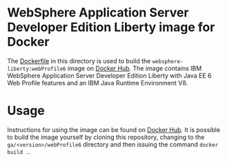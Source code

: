 # WebSphere Application Server Developer Edition Liberty image for Docker

The [Dockerfile](Dockerfile) in this directory is used to build the `websphere-liberty:webProfile6` image on [Docker Hub](https://registry.hub.docker.com/_/websphere-liberty/). The image contains IBM WebSphere Application Server Developer Edition Liberty with Java EE 6 Web Profile features and an IBM Java Runtime Environment V8.

# Usage

Instructions for using the image can be found on [Docker Hub](https://registry.hub.docker.com/_/websphere-liberty/). It is possible to build the image yourself by cloning this repository, changing to the `ga/<version>/webProfile6` directory and then issuing the command `docker build .`.
